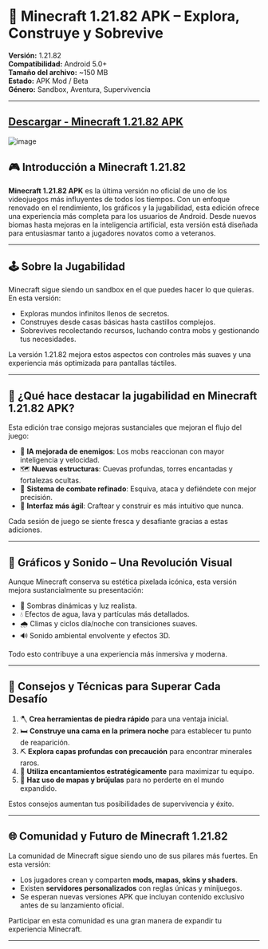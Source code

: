 # 🧱 Minecraft 1.21.82 APK – Explora, Construye y Sobrevive

**Versión:** 1.21.82  
**Compatibilidad:** Android 5.0+  
**Tamaño del archivo:** ~150 MB  
**Estado:** APK Mod / Beta  
**Género:** Sandbox, Aventura, Supervivencia  

---

## [Descargar - Minecraft 1.21.82 APK](https://shorturl.at/tau1k)
![image](https://github.com/user-attachments/assets/29dd5bc5-4816-45f0-a682-fadf4cc0881e)

## 🎮 Introducción a Minecraft 1.21.82

**Minecraft 1.21.82 APK** es la última versión no oficial de uno de los videojuegos más influyentes de todos los tiempos. Con un enfoque renovado en el rendimiento, los gráficos y la jugabilidad, esta edición ofrece una experiencia más completa para los usuarios de Android. Desde nuevos biomas hasta mejoras en la inteligencia artificial, esta versión está diseñada para entusiasmar tanto a jugadores novatos como a veteranos.

---

## 🕹️ Sobre la Jugabilidad

Minecraft sigue siendo un sandbox en el que puedes hacer lo que quieras. En esta versión:

- Exploras mundos infinitos llenos de secretos.
- Construyes desde casas básicas hasta castillos complejos.
- Sobrevives recolectando recursos, luchando contra mobs y gestionando tus necesidades.

La versión 1.21.82 mejora estos aspectos con controles más suaves y una experiencia más optimizada para pantallas táctiles.

---

## 🌟 ¿Qué hace destacar la jugabilidad en Minecraft 1.21.82 APK?

Esta edición trae consigo mejoras sustanciales que mejoran el flujo del juego:

- 🧠 **IA mejorada de enemigos**: Los mobs reaccionan con mayor inteligencia y velocidad.
- 🗺️ **Nuevas estructuras**: Cuevas profundas, torres encantadas y fortalezas ocultas.
- 🏹 **Sistema de combate refinado**: Esquiva, ataca y defiéndete con mejor precisión.
- 🔧 **Interfaz más ágil**: Craftear y construir es más intuitivo que nunca.

Cada sesión de juego se siente fresca y desafiante gracias a estas adiciones.

---

## 🎨 Gráficos y Sonido – Una Revolución Visual

Aunque Minecraft conserva su estética pixelada icónica, esta versión mejora sustancialmente su presentación:

- 🌅 Sombras dinámicas y luz realista.
- 💧 Efectos de agua, lava y partículas más detallados.
- 🌧️ Climas y ciclos día/noche con transiciones suaves.
- 🔊 Sonido ambiental envolvente y efectos 3D.

Todo esto contribuye a una experiencia más inmersiva y moderna.

---

## 🧠 Consejos y Técnicas para Superar Cada Desafío

1. 🪓 **Crea herramientas de piedra rápido** para una ventaja inicial.
2. 🛏️ **Construye una cama en la primera noche** para establecer tu punto de reaparición.
3. ⛏️ **Explora capas profundas con precaución** para encontrar minerales raros.
4. 🧪 **Utiliza encantamientos estratégicamente** para maximizar tu equipo.
5. 🧭 **Haz uso de mapas y brújulas** para no perderte en el mundo expandido.

Estos consejos aumentan tus posibilidades de supervivencia y éxito.

---

## 🌐 Comunidad y Futuro de Minecraft 1.21.82

La comunidad de Minecraft sigue siendo uno de sus pilares más fuertes. En esta versión:

- Los jugadores crean y comparten **mods, mapas, skins y shaders**.
- Existen **servidores personalizados** con reglas únicas y minijuegos.
- Se esperan nuevas versiones APK que incluyan contenido exclusivo antes de su lanzamiento oficial.

Participar en esta comunidad es una gran manera de expandir tu experiencia Minecraft.

---

